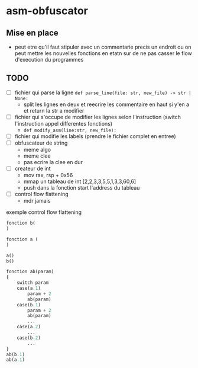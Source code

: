 # asm-obfuscator

## Mise en place 

- peut etre qu'il faut stipuler avec un commentarie precis un endroit ou on peut mettre les nouvelles fonctions en etatn sur de ne pas casser le flow d'execution du programmes

## TODO

- [ ] fichier qui parse la ligne `def parse_line(file: str, new_file) -> str | None:`
    - split les lignes en deux et reecrire les commentaire en haut si y'en a et return la str a modifier
- [ ] fichier qui s'occupe de modifier les lignes selon l'instruction (switch l'instruction appel differentes fonctions)
    - `def modify_asm(line:str, new_file):`
- [ ] fichier qui modifie les labels (prendre le fichier complet en entree)
- [ ] obfuscateur de string
    - meme algo
    - meme clee
    - pas ecrire la clee en dur
- [ ] createur de int
    - mov rax, rsp + 0x56
    - mmap un tableau de int [2,2,3,3,5,5,1,3,3,60,6]
    - push dans la fonction start l'address du tableau
- [ ] control flow flattening
    - mdr jamais

exemple control flow flattening
```py
fonction b(
)

fonction a (
)

a()
b()

fonction ab(param)
{
    switch param
    case(a.1)
        param + 2
        ab(param)
    case(b.1)
        param + 2
        ab(param)
        ...
    case(a.2)
        ...
    case(b.2)
        ...
}
ab(b.1)
ab(a.1)
```

